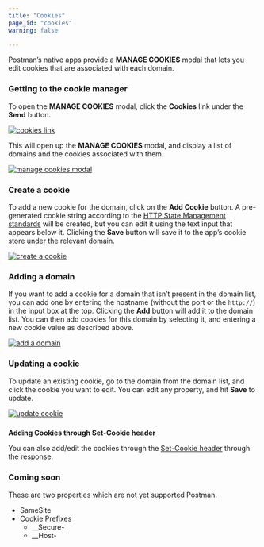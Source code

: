 ```yaml
---
title: "Cookies"
page_id: "cookies"
warning: false

---
```


Postman’s native apps provide a **MANAGE COOKIES** modal that lets you edit cookies that are associated with each domain. 

### Getting to the cookie manager

To open the **MANAGE COOKIES** modal, click the **Cookies** link under the **Send** button.

[![cookies link](https://s3.amazonaws.com/postman-static-getpostman-com/postman-docs/58524551.png)](https://s3.amazonaws.com/postman-static-getpostman-com/postman-docs/58524551.png)

This will open up the **MANAGE COOKIES** modal, and display a list of domains and the cookies associated with them.

[![manage cookies modal](https://s3.amazonaws.com/postman-static-getpostman-com/postman-docs/58524611.png)](https://s3.amazonaws.com/postman-static-getpostman-com/postman-docs/58524611.png)

### Create a cookie

To add a new cookie for the domain, click on the **Add Cookie** button. A pre-generated cookie string according to the [HTTP State Management standards](https://tools.ietf.org/html/rfc6265#section-4.1) will be created, but you can edit it using the text input that appears below it. Clicking the **Save** button will save it to the app’s cookie store under the relevant domain.

[![create a cookie](https://s3.amazonaws.com/postman-static-getpostman-com/postman-docs/58525634.png)](https://s3.amazonaws.com/postman-static-getpostman-com/postman-docs/58525634.png)

### Adding a domain

If you want to add a cookie for a domain that isn’t present in the domain list, you can add one by entering the hostname (without the port or the `http://`) in the input box at the top. Clicking the **Add** button will add it to the domain list. You can then add cookies for this domain by selecting it, and entering a new cookie value as described above.

[![add a domain](https://s3.amazonaws.com/postman-static-getpostman-com/postman-docs/58525792.png)](https://s3.amazonaws.com/postman-static-getpostman-com/postman-docs/58525792.png)

### Updating a cookie

To update an existing cookie, go to the domain from the domain list, and click the cookie you want to edit. You can edit any property, and hit **Save** to update.

[![update cookie](https://s3.amazonaws.com/postman-static-getpostman-com/postman-docs/58525824.png)](https://s3.amazonaws.com/postman-static-getpostman-com/postman-docs/58525824.png)

###   
**Adding Cookies through Set-Cookie header**

You can also add/edit the cookies through the [Set-Cookie header](https://developer.mozilla.org/en-US/docs/Web/HTTP/Headers/Set-Cookie) through the response.  

### **Coming soon**

These are two properties which are not yet supported Postman.

  *   SameSite 
  *   Cookie Prefixes
        *   __Secure-
        *   __Host-
